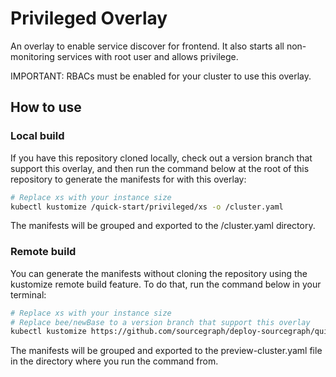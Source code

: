 # Privileged Overlay

An overlay to enable service discover for frontend. It also starts all non-monitoring services with root user and allows privilege.

IMPORTANT: RBACs must be enabled for your cluster to use this overlay.

## How to use

### Local build

If you have this repository cloned locally, check out a version branch that support this overlay, and then run the command below at the root of this repository to generate the manifests for with this overlay:

```sh
# Replace xs with your instance size
kubectl kustomize /quick-start/privileged/xs -o /cluster.yaml
```

The manifests will be grouped and exported to the /cluster.yaml directory.

### Remote build

You can generate the manifests without cloning the repository using the kustomize remote build feature. To do that, run the command below in your terminal:

```sh
# Replace xs with your instance size
# Replace bee/newBase to a version branch that support this overlay
kubectl kustomize https://github.com/sourcegraph/deploy-sourcegraph/quick-start/privileged/xs?ref=bee/newBase -o /cluster.yaml
```

The manifests will be grouped and exported to the preview-cluster.yaml file in the directory where you run the command from.
